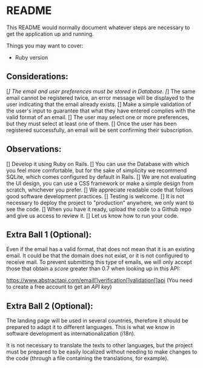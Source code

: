# README

This README would normally document whatever steps are necessary to get the
application up and running.

Things you may want to cover:

* Ruby version


## Considerations:

[*] The email and user preferences must be stored in Database.
[*] The same email cannot be registered twice, an error message will be displayed to the user indicating that the email already exists.
[] Make a simple validation of the user's input to guarantee that what they have entered complies with the valid format of an email.
[] The user may select one or more preferences, but they must select at least one of them.
[] Once the user has been registered successfully, an email will be sent confirming their subscription.

## Observations:

[] Develop it using Ruby on Rails.
[] You can use the Database with which you feel more comfortable, but for the sake of simplicity we recommend SQLite, which comes configured by default in Rails.
[] We are not evaluating the UI design, you can use a CSS framework or make a simple design from scratch, whichever you prefer.
[] We appreciate readable code that follows good software development practices.
[] Testing is welcome.
[] It is not necessary to deploy the project to "production" anywhere, we only want to see the code.
[] When you have it ready, upload the code to a Github repo and give us access to review it.
[] Let us know how to run your code.

## Extra Ball 1 (Optional):

Even if the email has a valid format, that does not mean that it is an existing email. It could be that the domain does not exist, or it is not configured to receive mail. To prevent submitting this type of emails, we will only accept those that obtain a *score* greater than 0.7 when looking up in this API:

https://www.abstractapi.com/email[]verification[]validation[]api (You need to create a free account to get an *API key*)

## Extra Ball 2 (Optional):

The landing page will be used in several countries, therefore it should be prepared to adapt it to different languages. This is what we know in software development as internationalization (i18n).

It is not necessary to translate the texts to other languages, but the project must be prepared to be easily localized without needing to make changes to the code (through a file containing the translations, for example).